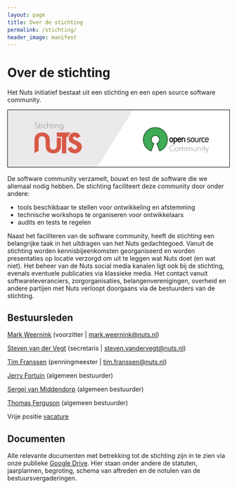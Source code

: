 ```yaml
---
layout: page
title: Over de stichting
permalink: /stichting/
header_image: manifest
---
```


# Over de stichting

Het Nuts initiatief bestaat uit een stichting en een open source software community.

<img class="inline-image" src="/assets/images/stichting-open-source.png" alt="Stichting-open-source" title="Stichting-open-source-community" style="border:1px solid black"/>

 De software community verzamelt, bouwt en test de software die we allemaal nodig hebben. De stichting faciliteert deze community door onder andere:
- tools beschikbaar te stellen voor ontwikkeling en afstemming
- technische workshops te organiseren voor ontwikkelaars
- audits en tests te regelen

Naast het faciliteren van de software community, heeft de stichting een belangrijke taak in het uitdragen van het Nuts gedachtegoed. Vanuit de stichting worden kennisbijeenkomsten georganiseerd en worden presentaties op locatie verzorgd om uit te leggen wat Nuts doet (en wat niet). Het beheer van de Nuts social media kanalen ligt ook bij de stichting, evenals eventuele publicaties via klassieke media. Het contact vanuit softwareleveranciers, zorgorganisaties, belangenverenigingen, overheid en andere partijen met Nuts verloopt doorgaans via de bestuurders van de stichting.  

## Bestuursleden

<a href="https://www.linkedin.com/in/mark-weernink-4b3a5214/" target="\_blank">Mark Weernink</a> (voorzitter \| mark.weernink@nuts.nl)

<a href="https://www.linkedin.com/in/steven-van-der-vegt-15a28118/" target="\_blank">Steven van der Vegt</a> (secretaris \| steven.vandervegt@nuts.nl)

<a href="https://www.linkedin.com/in/tim-franssen-0b9b9aa/" target="\_blank">Tim Franssen</a> (penningmeester \| tim.franssen@nuts.nl)

<a href="https://www.linkedin.com/in/jerryfortuin/" target="\_blank">Jerry Fortuin</a> (algemeen bestuurder)

<a href="https://www.linkedin.com/in/sergejvanmiddendorp/" target="\_blank">Sergej van Middendorp</a> (algemeen bestuurder)

<a href="https://www.linkedin.com/in/thferguson/" target="\_blank">Thomas Ferguson</a> (algemeen bestuurder)

Vrije positie [vacature](https://drive.google.com/open?id=1MsyqOzjLTJM9QKHumLAgZ_SEqiHJqPk5)

## Documenten

Alle relevante documenten met betrekking tot de stichting zijn in te zien via onze publieke [Google Drive](https://drive.google.com/drive/u/1/folders/1-kzV5K3De3vfJOSZ-HfE2VvfKrmlFKDu). Hier staan onder andere de statuten, jaarplannen, begroting, schema van aftreden en de notulen van de bestuursvergaderingen.
